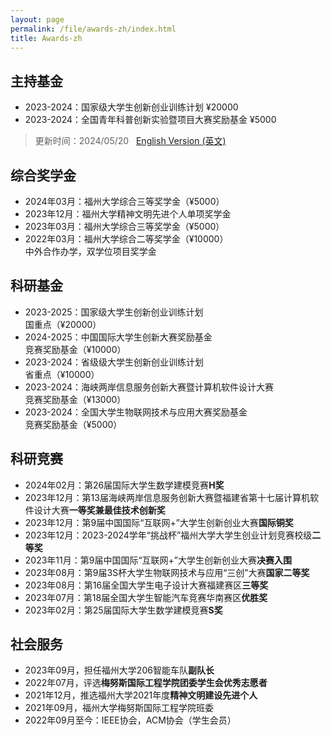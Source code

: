 ```yaml
---
layout: page
permalink: /file/awards-zh/index.html
title: Awards-zh
---
```


## 主持基金

- 2023-2024：国家级大学生创新创业训练计划 ¥20000
- 2023-2024：全国青年科普创新实验暨项目大赛奖励基金 ¥5000

> 更新时间：2024/05/20 &nbsp; [English Version (英文)](https://caihanlin.com/awards/)

## 综合奖学金

- 2024年03月：福州大学综合三等奖学金（¥5000）
- 2023年12月：福州大学精神文明先进个人单项奖学金
- 2023年03月：福州大学综合三等奖学金（¥5000）
- 2022年03月：福州大学综合二等奖学金（¥10000）
<br>中外合作办学，双学位项目奖学金

## 科研基金

- 2023-2025：国家级大学生创新创业训练计划<br>国重点（¥20000）
- 2024-2025：中国国际大学生创新大赛奖励基金<br>竞赛奖励基金（¥10000）
- 2023-2024：省级级大学生创新创业训练计划<br>省重点（¥10000）
- 2023-2024：海峡两岸信息服务创新大赛暨计算机软件设计大赛<br>竞赛奖励基金（¥13000）
- 2023-2024：全国大学生物联网技术与应用大赛奖励基金<br>竞赛奖励基金（¥5000）


## 科研竞赛

- 2024年02月：第26届国际大学生数学建模竞赛**H奖**
- 2023年12月：第13届海峡两岸信息服务创新大赛暨福建省第十七届计算机软件设计大赛**一等奖兼最佳技术创新奖**
- 2023年12月：第9届中国国际“互联网+”大学生创新创业大赛**国际铜奖**
- 2023年12月：2023-2024学年“挑战杯”福州大学大学生创业计划竞赛校级**二等奖**
- 2023年11月：第9届中国国际“互联网+”大学生创新创业大赛**决赛入围**
- 2023年08月：第9届3S杯大学生物联网技术与应用“三创”大赛**国家二等奖**
- 2023年08月：第16届全国大学生电子设计大赛福建赛区**三等奖**
- 2023年07月：第18届全国大学生智能汽车竞赛华南赛区**优胜奖**
- 2023年02月：第25届国际大学生数学建模竞赛**S奖**

## 社会服务

- 2023年09月，担任福州大学206智能车队**副队长**
- 2022年07月，评选**梅努斯国际工程学院团委学生会优秀志愿者**
- 2021年12月，推选福州大学2021年度**精神文明建设先进个人**
- 2021年09月，福州大学梅努斯国际工程学院班委
- 2022年09月至今：IEEE协会，ACM协会（学生会员）



